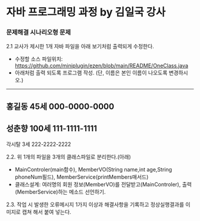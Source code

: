 # 자바 프로그래밍 과정 by 김일국 강사

### 문제해결 시나리오형 문제

2.1 교사가 제시한 1개 자바 파일을 아래 보기처럼 출력되게 수정한다.
- 수정할 소스 파일위치: https://github.com/miniplugin/ezen/blob/main/README/OneClass.java
- 아래처럼 출력 되도록 프로그램 작성. (단, 이름은 본인 이름이 나오도록 변경하시오.)
------------
홍길동
45세
000-0000-0000
------------
성춘향
100세
111-1111-1111
------------
각시탈
3세
222-2222-2222

2.2. 위 1개의 파일을 3개의 클래스파일로 분리한다.(아래)
- MainControler(main함수), MemberVO(String name,int age,String phoneNum필드), MemberService(printMembers매서드)
- 클래스설계: 여러명의 회원 정보(MemberVO)를 전달받고(MainControler), 출력(MemberService)하는 메소드 선언하기.

2.3. 작업 시 발생한 오류메시지 1가지 이상과 해결사항을 기록하고 정상실행결과를 이미지로 캡쳐 해서 붙여 넣는다.
